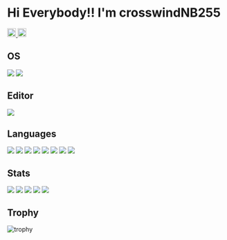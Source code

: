# Hi Everybody!!   I'm crosswindNB255 

<p align="left">
    <a href="https://github.com/crosswindNB255">
    <img height="20" src="https://img.shields.io/github/followers/crosswindNB255?label=follow&logo=github&style=flat" />
  </a>
  <a href="https://github.com/crosswindNB255">
    <img height="20" src="https://komarev.com/ghpvc/?username=crosswindNB255" />
  </a>
</p>


## OS

<p>
  <img src="https://img.shields.io/badge/-macOS-000000.svg?logo=apple&style=flat"/>
  <img src="https://img.shields.io/badge/-Ubuntu-E95420.svg?logo=ubuntu&style=flat" />
</p>

## Editor
<p>
  <img src="https://img.shields.io/badge/-VSCode-007ACC.svg?logo=visual-studio-code&style=flat" />
</p>

## Languages

<p>
    <img src="https://img.shields.io/badge/-C-00599C.svg?logo=c&style=flat" />
    <img src="https://img.shields.io/badge/-Java-007396.svg?logo=java&style=flat" />
    <img src="https://img.shields.io/badge/-Python-3776AB.svg?logo=python&style=flat" />
    <img src="https://img.shields.io/badge/-Scheme-0C9ACF.svg?logo=racket&style=flat" />
    <img src="https://img.shields.io/badge/-Arduino-00979D.svg?logo=arduino&style=flat" />
    <img src="https://img.shields.io/badge/-JavaScript-F7DF1E.svg?logo=javascript&style=flat" />
    <img src="https://img.shields.io/badge/-SQL-4479A1.svg?logo=postgresql&style=flat" />
    <img src="https://img.shields.io/badge/-LaTeX-008080.svg?logo=latex&style=flat" />
</p>

## Stats
![](http://github-profile-summary-cards.vercel.app/api/cards/profile-details?username=crosswindNB255&theme=gruvbox)
![](http://github-profile-summary-cards.vercel.app/api/cards/repos-per-language?username=crosswindNB255&theme=gruvbox)
![](http://github-profile-summary-cards.vercel.app/api/cards/most-commit-language?username=crosswindNB255&theme=gruvbox)
![](http://github-profile-summary-cards.vercel.app/api/cards/stats?username=crosswindNB255&theme=gruvbox)
![](http://github-profile-summary-cards.vercel.app/api/cards/productive-time?username=crosswindNB255&theme=gruvbox&utcOffset=9)

## Trophy
![trophy](https://github-profile-trophy.vercel.app/?username=crosswindNB255&theme=gruvbox)


